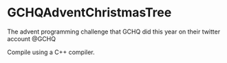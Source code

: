 # GCHQAdventChristmasTree
The advent programming challenge that GCHQ did this year on their twitter account @GCHQ


Compile using a C++ compiler.
